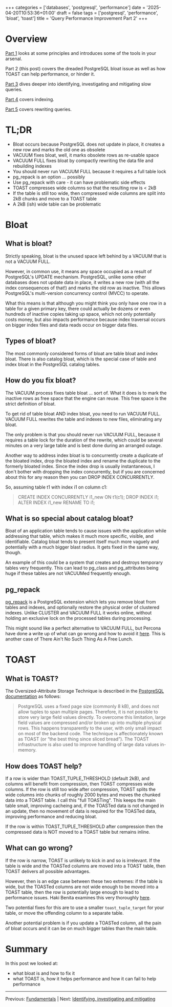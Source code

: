 +++
categories = ['databases', 'postgresql', 'performance']
date = '2025-04-20T10:53:36+01:00'
draft = false
tags = ['postgresql', 'performance', 'bloat', 'toast']
title = 'Query Performance Improvement Part 2'
+++

# Overview

[Part 1](/post/query-performance-improvement-part-1) looks at some principles and introduces some of the tools in your arsenal.

Part 2 (this post) covers the dreaded PostgreSQL bloat issue as well as how TOAST can help performance, or hinder it.

[Part 3](/post/query-performance-improvement-part-3) dives deeper into identifying, investigating and mitigating slow queries.

[Part 4](/post/query-performance-improvement-part-4) covers indexing.

[Part 5](/post/query-performance-improvement-part-5) covers rewriting queries.

# TL;DR

- Bloat occurs because PostgreSQL does not update in place, it creates a new row and marks the old one as obsolete
- VACUUM fixes bloat, well, it marks obsolete rows as re-usable space
- VACUUM FULL fixes bloat by compactly rewriting the data file and rebuilding indexes
- You should never run VACUUM FULL because it requires a full table lock
- pg_repack is an option ... possibly
- Use pg_repack with care - it can have problematic side effects
- TOAST compresses wide columns so that the resulting row is < 2kB
- If the table is still too wide, then compressed wide columns are split into 2kB chunks and move to a TOAST table
- A 2kB (ish) wide table can be problematic

# Bloat

## What is bloat?

Strictly speaking, bloat is the unused space left behind by a VACUUM that is not a VACUUM FULL.

However, in common use, it means any space occupied as a result of PostgreSQL's UPDATE mechanism. PostgreSQL, unlike some other databases does not update data in place, it writes a new row (with all the index consequences of that!) and marks the old row as inactive. This allows PostgreSQL's multi-version concurrency control (MVCC) to operate.

What this means is that although you might think you only have one row in a table for a given primary key, there could actually be dozens or even hundreds of inactive copies taking up space, which not only potentially costs money, but also impacts performance because index traversal occurs on bigger index files and data reads occur on bigger data files.

## Types of bloat?

The most commonly considered forms of bloat are table bloat and index bloat. There is also catalog bloat, which is the special case of table and index bloat in the PostgreSQL catalog tables.

## How do you fix bloat?

The VACUUM process fixes table bloat ... sort of. What it does is to mark the inactive rows as free space that the engine can reuse. This free space is the strict definition of bloat.

To get rid of table bloat AND index bloat, you need to run VACUUM FULL. VACUUM FULL rewrites the table and indexes to new files, eliminating any bloat.

The only problem is that you should never run VACUUM FULL, because it requires a table lock for the duration of the rewrite, which could be several minutes on a very large table and is best done during an arranged outage.

Another way to address index bloat is to concurrently create a duplicate of the bloated index, drop the bloated index and rename the duplicate to the formerly bloated index. Since the index drop is usually instantaneous, I don't bother with dropping the index concurrently, but if you are concerned about this for any reason then you can DROP INDEX CONCURRENTLY.

So, assuming table t1 with index i1 on column c1:

> CREATE INDEX CONCURRENTLY i1_new ON t1(c1);
> DROP INDEX i1;
> ALTER INDEX i1_new RENAME TO i1;

## What is so special about catalog bloat?

Bloat of an application table tends to cause issues with the application while addressing that table, which makes it much more specific, visible, and identifiable. Catalog bloat tends to present itself much more vaguely and potentially with a much bigger blast radius. It gets fixed in the same way, though.

An example of this could be a system that creates and destroys temporary tables very frequently. This can lead to pg_class and pg_attributes being huge if these tables are not VACUUMed frequently enough.

## pg_repack

[pg_repack](https://reorg.github.io/pg_repack/) is a PostgreSQL extension which lets you remove bloat from tables and indexes, and optionally restore the physical order of clustered indexes. Unlike CLUSTER and VACUUM FULL it works online, without holding an exclusive lock on the processed tables during processing.

This might sound like a perfect alternative to VACUUM FULL, but Percona have done a write up of what can go wrong and how to avoid it [here](https://www.percona.com/blog/understanding-pg_repack-what-can-go-wrong-and-how-to-avoid-it/). This is another case of There Ain't No Such Thing As A Free Lunch.

# TOAST

## What is TOAST?

The Oversized-Attribute Storage Technique is described in the [PostgreSQL documentation](https://www.postgresql.org/docs/current/storage-toast.html) as follows:

> PostgreSQL uses a fixed page size (commonly 8 kB), and does not allow tuples to span multiple pages. Therefore, it is not possible to store very large field values directly. To overcome this limitation, large field values are compressed and/or broken up into multiple physical rows. This happens transparently to the user, with only small impact on most of the backend code. The technique is affectionately known as TOAST (or “the best thing since sliced bread”). The TOAST infrastructure is also used to improve handling of large data values in-memory.

## How does TOAST help?

If a row is wider than TOAST_TUPLE_THRESHOLD (default 2kB), and columns will benefit from compression, then TOAST compresses wide columns. If the row is still too wide after compression, TOAST splits the wide columns into chunks of roughly 2000 bytes and moves the chunked data into a TOAST table. I call this "full TOASTing". This keeps the main table small, improving cacheing and, if the TOASTed data is not changed in an update, then no movement of data is required for the TOASTed data, improving performance and reducing bloat.

If the row is within TOAST_TUPLE_THRESHOLD after compression then the compressed data is NOT moved to a TOAST table but remains inline.

## What can go wrong?

If the row is narrow, TOAST is unlikely to kick in and so is irrelevant. If the table is wide and the TOASTed columns are moved into a TOAST table, then TOAST delivers all possible advantages.

However, then is an edge case between these two extremes: if the table is wide, but the TOASTed columns are not wide enough to be moved into a TOAST table, then the row is potentially large enough to lead to performance issues. Haki Benita examines this very thoroughly [here](https://hakibenita.com/sql-medium-text-performance).

Two potential fixes for this are to use a smaller `toast_tuple_target` for your table, or move the offending column to a separate table.

Another potential problem is if you update a TOASTed column, all the pain of bloat occurs and it can be on much bigger tables than the main table.

# Summary

In this post we looked at:
- what bloat is and how to fix it
- what TOAST is, how it helps performance and how it can fail to help performance

---

Previous: [Fundamentals](/post/query-performance-improvement-part-1/)     |     Next: [Identifying, investigating and mitigating](/post/query-performance-improvement-part-3)
